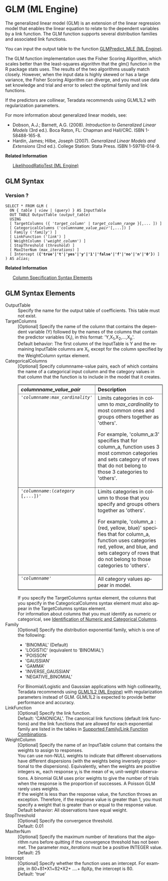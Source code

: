<html><head></head><body><div class="nested0" aria-labelledby="ariaid-title1" topicindex="1" topicid="hrv1507149150084" id="hrv1507149150084"><h1 class="title topictitle1" id="ariaid-title1">GLM (ML Engine)</h1><div class="body conbody">
<p class="p">The generalized linear model (GLM) is an extension of the linear regression model that enables the linear equation to relate to the dependent variables by a link function. The GLM function supports several distribution families and associated link functions.</p>
<p class="p">You can input the output table to the function <a href="rgh1541529239182.md#xaz1507155725845">GLMPredict_MLE (ML Engine)</a>.</p>
<p class="p">The GLM function implementation uses the Fisher Scoring Algorithm, which scales better than the least-squares algorithm that the glm() function in the R package stats uses. The results of the two algorithms usually match closely. However, when the input data is highly skewed or has a large variance, the Fisher Scoring Algorithm can diverge, and you must use data set knowledge and trial and error to select the optimal family and link functions.</p>
<p class="p">If the predictors are collinear, Teradata recommends using GLML1L2 with regularization parameters.</p><div class="p">For more information about generalized linear models, see:
<ul class="ul" id="hrv1507149150084__ul_cbc_1mj_mbb">
<li class="li">Dobson, A.J.; Barnett, A.G. (2008). <cite class="cite">Introduction to Generalized Linear Models</cite> (3rd ed.). Boca Raton, FL: Chapman and Hall/CRC. ISBN 1-58488-165-8.</li>
<li class="li">Hardin, James; Hilbe, Joseph (2007). <cite class="cite">Generalized Linear Models and Extensions</cite> (2nd ed.). College Station: Stata Press. ISBN 1-59718-014-9.</li></ul></div></div><div class="related-links"><div class="linklistheader"><p></p><b>Related Information</b></div>
<ul class="linklist linklist relinfo"><div class="linklistmember"><a href="fry1558121496793.md#vio1507671576104">LikelihoodRatioTest (ML Engine)</a></div></ul></div><div class="topic reference nested1" aria-labelledby="ariaid-title2" topicindex="2" topicid="blr1507149321203" xml:lang="en-us" lang="en-us" id="blr1507149321203">
<h2 class="title topictitle2" id="ariaid-title2">GLM Syntax</h2><div class="body refbody"><div class="section" id="blr1507149321203__section_N10073_N10022_N10001">
<h3 class="title sectiontitle">Version ?</h3><pre class="pre codeblock" xml:space="preserve"><code>SELECT * FROM GLM (
  <span>ON { <var class="keyword varname">table</var> | <var class="keyword varname">view</var> | (<var class="keyword varname">query</var>) }</span> AS InputTable
  OUT TABLE OutputTable (<var class="keyword varname">output_table</var>)
  USING
  [ TargetColumns ({ '<var class="keyword varname">target_column</var>' | <var class="keyword varname">target_column_range</var> }[,... ]) ]
  [ CategoricalColumns ('<var class="keyword varname">columnname_value_pair</var>'[,...]) ]
  [ Family ('<var class="keyword varname">family</var>') ]
  [ LinkFunction ('<var class="keyword varname">link</var>') ]
  [ WeightColumn ('<var class="keyword varname">weight_column</var>') ]
  [ StopThreshold (<var class="keyword varname">threshold</var>) ]
  [ MaxIterNum (<var class="keyword varname">max_iterations</var>) ]
  [ Intercept (<span><b>{'true'|'t'|'yes'|'y'|'1'|'false'|'f'|'no'|'n'|'0'}</b></span>) ]
) AS <var class="keyword varname">alias</var>;</code></pre></div></div><div class="related-links"><div class="linklistheader"><p></p><b>Related Information</b></div>
<ul class="linklist linklist relinfo"><div class="linklistmember"><a href="ndv1557782188375.md">Column Specification Syntax Elements</a></div></ul></div></div><div class="topic reference nested1" aria-labelledby="ariaid-title3" topicindex="3" topicid="cws1507149433550" xml:lang="en-us" lang="en-us" id="cws1507149433550">
<h2 class="title topictitle2" id="ariaid-title3">GLM Syntax Elements</h2><div class="body refbody"><div class="section" id="cws1507149433550__section_N10011_N1000E_N10001"><dl class="dl parml"><dt class="dt pt dlterm">OutputTable</dt><dd class="dd pd">Specify the name for the output table of coefficients. This table must not exist.</dd><dt class="dt pt dlterm">TargetColumns</dt><dd class="dd pd">[Optional] Specify the name of the column that contains the dependent variable (Y) followed by the names of the columns that contain the predictor variables (X<span><sub>i</sub></span>), in this format: 'Y,X<span><sub>1</sub></span>,X<span><sub>2</sub></span>,...,X<span><sub>p</sub></span>'.</dd><dd class="dd pd ddexpand">Default behavior: The first column of the InputTable is Y and the remaining InputTable columns are X<span><sub>i</sub></span>, except for the column specified by the WeightColumn syntax element.</dd><dt class="dt pt dlterm">CategoricalColumns</dt><dd class="dd pd">[Optional] Specify columnname-value pairs, each of which contains the name of a categorical input column and the category values in that column that the function is to include in the model that it creates.
<div class="tablenoborder"><table cellpadding="4" cellspacing="0" summary="" id="cws1507149433550__table_igz_wpy_fdb" class="table" frame="border" border="1" rules="all"><div class="caption"></div><colgroup span="1"><col style="width:50%" span="1"></col><col style="width:50%" span="1"></col></colgroup><thead class="thead" style="text-align:left;"><tr class="row"><th class="entry cellrowborder" style="vertical-align:top;" id="d73893e215" rowspan="1" colspan="1"><var class="keyword varname">columnname_value_pair</var></th><th class="entry cellrowborder" style="vertical-align:top;" id="d73893e218" rowspan="1" colspan="1">Description</th></tr></thead><tbody class="tbody"><tr class="row"><td class="entry cellrowborder" style="vertical-align:top;" headers="d73893e215" rowspan="1" colspan="1"><code class="ph codeph">'<var class="keyword varname">columnname</var>:<var class="keyword varname">max_cardinality</var>'</code></td><td class="entry cellrowborder" style="vertical-align:top;" headers="d73893e218" rowspan="1" colspan="1">Limits categories in column to <var class="keyword varname">max_cardinality</var> to most common ones and groups others together as 'others'.
<p class="p">For example, 'column_a:3' specifies that for column_a, function uses 3 most common categories and sets category of rows that do not belong to those 3 categories to 'others'.</p></td></tr><tr class="row"><td class="entry cellrowborder" style="vertical-align:top;" headers="d73893e215" rowspan="1" colspan="1"><code class="ph codeph">'<var class="keyword varname">columnname</var>:(<var class="keyword varname">category</var> [,...])'</code></td><td class="entry cellrowborder" style="vertical-align:top;" headers="d73893e218" rowspan="1" colspan="1">Limits categories in column to those that you specify and groups others together as 'others'.
<p class="p">For example, 'column_a : (red, yellow, blue)' specifies that for column_a, function uses categories red, yellow, and blue, and sets category of rows that do not belong to those categories to 'others'.</p></td></tr><tr class="row"><td class="entry cellrowborder" style="vertical-align:top;" headers="d73893e215" rowspan="1" colspan="1"><code class="ph codeph">'<var class="keyword varname">columnname</var>'</code></td><td class="entry cellrowborder" style="vertical-align:top;" headers="d73893e218" rowspan="1" colspan="1">All category values appear in model.</td></tr></tbody></table></div></dd><dd class="dd pd ddexpand">If you specify the TargetColumns syntax element, the columns that you specify in the CategoricalColumns syntax element must also appear in the TargetColumns syntax element.</dd><dd class="dd pd ddexpand">For information about columns that you must identify as numeric or categorical, see <a href="uxa1540574678350.md">Identification of Numeric and Categorical Columns</a>.</dd><dt class="dt pt dlterm">Family</dt><dd class="dd pd">[Optional] Specify the distribution exponential family, which is one of the following:
<ul class="ul" id="cws1507149433550__ul_yzc_md2_nx">
<li class="li">'BINOMIAL' (Default)</li>
<li class="li">'LOGISTIC' (equivalent to 'BINOMIAL')</li>
<li class="li">'POISSON'</li>
<li class="li">'GAUSSIAN'</li>
<li class="li">'GAMMA'</li>
<li class="li">'INVERSE_GAUSSIAN'</li>
<li class="li">'NEGATIVE_BINOMIAL'</li></ul></dd><dd class="dd pd ddexpand">For Binomial/Logistic and Gaussian applications with high collinearity, Teradata recommends using <a href="mxy1558472465230.md#fgw1518542561108">GLML1L2 (ML Engine)</a> with regularization parameters instead of GLM. GLML1L2 is expected to provide better performance and accuracy.</dd><dt class="dt pt dlterm">LinkFunction</dt><dd class="dd pd">[Optional] Specify the link function.</dd><dd class="dd pd ddexpand">Default: 'CANONICAL'. The canonical link functions (default link functions) and the link functions that are allowed for each exponential family are listed in the tables in <a href="ewh1563913874279.md">Supported Family/Link Function Combinations</a>.</dd><dt class="dt pt dlterm">WeightColumn</dt><dd class="dd pd">[Optional] Specify the name of an InputTable column that contains the weights to assign to responses.</dd><dd class="dd pd ddexpand">You can use non-NULL weights to indicate that different observations have different dispersions (with the weights being inversely proportional to the dispersions). Equivalently, when the weights are positive integers w<span><sub>i</sub></span>, each response y<span><sub>i</sub></span> is the mean of w<span><sub>i</sub></span> unit-weight observations. A binomial GLM uses prior weights to give the number of trials when the response is the proportion of successes. A Poisson GLM rarely uses weights.</dd><dd class="dd pd ddexpand">If the weight is less than the response value, the function throws an exception. Therefore, if the response value is greater than 1, you must specify a weight that is greater than or equal to the response value.</dd><dd class="dd pd ddexpand">Default behavior: All observations have equal weight.</dd><dt class="dt pt dlterm">StopThreshold</dt><dd class="dd pd">[Optional] Specify the convergence threshold.</dd><dd class="dd pd ddexpand">Default: 0.01</dd><dt class="dt pt dlterm">MaxIterNum</dt><dd class="dd pd">[Optional] Specify the maximum number of iterations that the algorithm runs before quitting if the convergence threshold has not been met. The parameter <var class="keyword varname">max_iterations</var> must be a positive INTEGER value.</dd><dd class="dd pd ddexpand">Default: 25</dd><dt class="dt pt dlterm">Intercept</dt><dd class="dd pd">[Optional] Specify whether the function uses an intercept. For example, in ß0+ß1*X1+ß2*X2+ ....+ ßpXp, the intercept is ß0.</dd><dd class="dd pd ddexpand">Default: 'true'</dd></dl></div></div></div></div></body></html>
